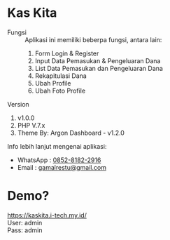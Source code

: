 # Kas Kita

<dl>
    <dt>Fungsi</dt>
    <dd>
        Aplikasi ini memiliki beberpa fungsi, antara lain:
        <ol>
            <li>Form Login & Register</li>
            <li>Input Data Pemasukan & Pengeluaran Dana</li>
            <li>List Data Pemasukan dan Pengeluaran Dana</li>
            <li>Rekapitulasi Dana</li>
            <li>Ubah Profile</li>
            <li>Ubah Foto Profile</li>
        </ol>
    </dd>
    <dd>
        <dt>Version</dt>
        <ol>
            <li><?php echo $config['webname']; ?> v1.0.0</li>
            <li>PHP V.7.x</li>
            <li>Theme By: Argon Dashboard - v1.2.0</li>
        </ol>
        Info lebih lanjut mengenai aplikasi:
        <ul>
            <li>WhatsApp : <a href="https://api.whatsapp.com/send?phone=6285281822916" target="blank">0852-8182-2916</a></li>
            <li>Email : <a href="mailto:gamalrestu@gmail.com">gamalrestu@gmail.com</a></li>
        </ul>
    </dd>
</dl>

# Demo?

https://kaskita.i-tech.my.id/<br>User: admin<br>Pass: admin
